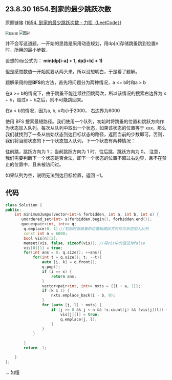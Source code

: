 ## 23.8.30 1654.到家的最少跳跃次数

原题链接 ([1654. 到家的最少跳跃次数 - 力扣（LeetCode）](https://leetcode.cn/problems/minimum-jumps-to-reach-home/description/))

<img src="D:\Apps\Typora\pic\Snipaste_2023-08-30_21-11-56.png" alt=" 题目图" style="zoom: 67%;" />

<img src="D:\Apps\Typora\pic\Snipaste_2023-08-30_21-19-46.png" alt="图补" style="zoom: 80%;" />

并不会写这道题，一开始的思路是采用动态规划，用dp[n]存储跳蚤跳到位置n时，所用的最小步数，

设想的dp公式为： **min(dp[i-a] + 1, dp[i+b] + 1)**

但是感觉数值一开始就要从两头来，所以没想明白，于是看了题解。

题解采用的是**BFS**的方法，首先将问题分为两种情况，a <= b时和a > b

在a >= b的情况下，由于跳蚤不能连续往回跳两次，所以该情况的搜索右边界为 x + b，超过x + b之后，则不可能跳回来。

在a < b的情况，因为a, b, x均小于2000， 右边界为6000

使用 BFS 搜索最短路径。我们使用一个队列，初始时将跳蚤的位置和跳跃方向作为状态加入队列。每次从队列中取出一个状态，如果该状态的位置等于 xxx，那么我们就找到了一条从初始状态到达目标状态的路径，返回当前的步数即可。否则，我们将当前状态的下一个状态加入队列，下一个状态有两种情况：

往前跳，跳跃方向为 1；
当前跳跃方向为 1 时，往后跳，跳跃方向为 0。
注意，我们需要判断下一个状态是否合法，即下一个状态的位置不超过右边界，且不在禁止的位置中，且未被访问过。

如果队列为空，说明无法到达目标位置，返回 −1。

## 代码

```c++
class Solution {
public:
    int minimumJumps(vector<int>& forbidden, int a, int b, int x) {
       unordered_set<int> s(forbidden.begin(), forbidden.end());
       queue<pair<int, int>> q;
        q.emplace(0, 1);//初始时将跳蚤的位置和跳跃方向作为状态加入队列
        const int n = 6000;
        bool vis[n][2];
        memset(vis, false, sizeof(vis)); //将vis中的值设为false
        vis[0][1] = true;
        for(int ans = 0; q.size(); ++ans){
            for(int t = q.size(); t; --t){
                auto [i, k] = q.front();
                q.pop();
                if (i == x) {
                    return ans;
                }
                vector<pair<int, int>> nxts = {{i + a, 1}};
                if (k & 1) {
                    nxts.emplace_back(i - b, 0);
                }
                for (auto [j, l] : nxts) {
                    if (j >= 0 && j < n && !s.count(j) && !vis[j][l]) {
                        vis[j][l] = true;
                        q.emplace(j, l);
                    }
                }
            }
            
        }
        return -1;

    }
};
```



… 如懂